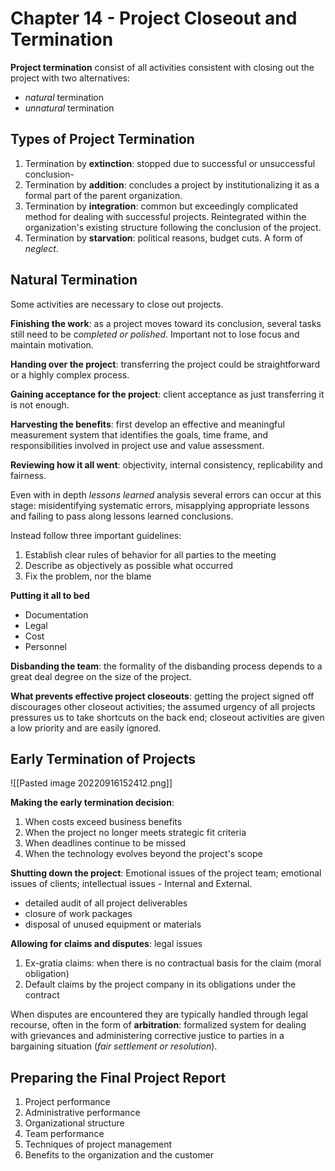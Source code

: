 # Chapter 14 - Project Closeout and Termination

**Project termination** consist of all activities consistent with closing out the project with two alternatives:
- *natural* termination
- *unnatural* termination

## Types of Project Termination

1. Termination by **extinction**: stopped due to successful or unsuccessful conclusion-
2. Termination by **addition**: concludes a project by institutionalizing it as a formal part of the parent organization.
3. Termination by **integration**: common but exceedingly complicated method for dealing with successful projects. Reintegrated within the organization's existing structure following the conclusion of the project.
4. Termination by **starvation**: political reasons, budget cuts. A form of *neglect*.

## Natural Termination

Some activities are necessary to close out projects.

**Finishing the work**: as a project moves toward its conclusion, several tasks still need to be c*ompleted or polished*. Important not to lose focus and maintain motivation.

**Handing over the project**: transferring the project could be straightforward or a highly complex process.

**Gaining acceptance for the project**: client acceptance as just transferring it is not enough.

**Harvesting the benefits**: first develop an effective and meaningful measurement system that identifies the goals, time frame, and responsibilities involved in project use and value assessment.

**Reviewing how it all went**: objectivity, internal consistency, replicability and fairness.

Even with in depth *lessons learned* analysis several errors can occur at this stage: misidentifying systematic errors, misapplying appropriate lessons and failing to pass along lessons learned conclusions.

Instead follow three important guidelines:
1. Establish clear rules of behavior for all parties to the meeting
2. Describe as objectively as possible what occurred
3. Fix the problem, nor the blame

**Putting it all to bed**
- Documentation
- Legal
- Cost
- Personnel

**Disbanding the team**: the formality of the disbanding process depends to a great deal degree on the size of the project.

**What prevents effective project closeouts**: getting the project signed off discourages other closeout activities; the assumed urgency of all projects pressures us to take shortcuts on the back end; closeout activities are given a low priority and are easily ignored.

## Early Termination of Projects

![[Pasted image 20220916152412.png]]

**Making the early termination decision**:
1. When costs exceed business benefits
2. When the project no longer meets strategic fit criteria
3. When deadlines continue to be missed
4. When the technology evolves beyond the project's scope


**Shutting down the project**: Emotional issues of the project team; emotional issues of clients; intellectual issues - Internal and External.
- detailed audit of all project deliverables
- closure of work packages
- disposal of unused equipment or materials

**Allowing for claims and disputes**: legal issues
1. Ex-gratia claims: when there is no contractual basis for the claim (moral obligation)
2. Default claims by the project company in its obligations under the contract

When disputes are encountered they are typically handled through legal recourse, often in the form of **arbitration**: formalized system for dealing with grievances and administering corrective justice to parties in a bargaining situation (*fair settlement or resolution*).

## Preparing the Final Project Report

1. Project performance
2. Administrative performance
3. Organizational structure
4. Team performance
5. Techniques of project management
6. Benefits to the organization and the customer

